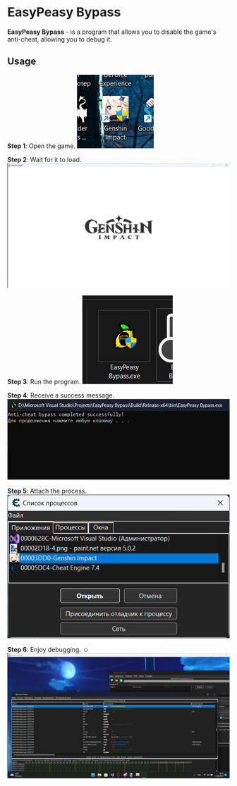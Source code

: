 # EasyPeasy Bypass
**EasyPeasy Bypass** - is a program that allows you to disable the game's anti-cheat, allowing you to debug it.
## Usage
**Step 1**: Open the game.
![](./Pictures/1.png)

**Step 2**: Wait for it to load.
![](./Pictures/2.png)

**Step 3**: Run the program.
![](./Pictures/3.png)

**Step 4**: Receive a success message.
![](./Pictures/4.png)

**Step 5**: Attach the process.
![](./Pictures/5.png)

**Step 6**: Enjoy debugging. :relaxed:
![](./Pictures/6.png)
